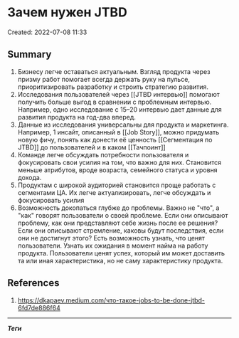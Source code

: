 # Зачем нужен JTBD
Created: 2022-07-08 11:33

## Summary
1. Бизнесу легче оставаться актуальным. Взгляд продукта через призму работ помогает всегда держать руку на пульсе, приоритизировать разработку и строить стратегию развития. 
2. Исследования пользователей через [[JTBD интервью]] помогают получить больше выгод в сравнении с проблемным интервью. Например, одно исследование с 15–20 интервью дает данные для развития продукта на год-два вперед.
3. Данные из исследования универсальны для продукта и маркетинга. Например, 1 инсайт, описанный в [[Job Story]], можно придумать новую фичу, понять как донести её ценность [[Сегментация по JTBD]] до пользователей и в каком [[Тачпоинт]] 
4. Команде легче обсуждать потребности пользователя и фокусировать свои усилия на том, что важно для них. Становится меньше атрибутов, вроде возраста, семейного статуса и уровня дохода. 
5. Продуктам с широкой аудиторией становится проще работать с сегментами ЦА. Их легче актуализировать, легче обсуждать и фокусировать усилия
6. Возможность докопаться глубже до проблемы. Важно не "что", а "как" говорят пользователи о своей проблеме. Если они описывают проблему, как они представляют себе жизнь после ее решения? Если они описывают стремление, каковы будут последствия, если они не достигнут этого? Есть возможность узнать, что ценят пользователи. Узнать их ожидания в момент найма на работу продукта. Пользователи ценят успех, который им может доставить та или иная характеристика, но не саму характеристику продукта.   
  


## References
1. https://dkapaev.medium.com/что-такое-jobs-to-be-done-jtbd-6fd7de886f64



_______________________________________________________

***Теги***